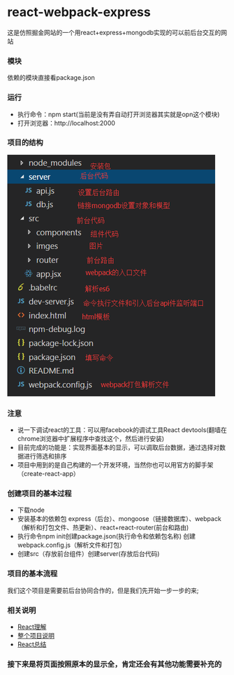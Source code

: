 # react-webpack-express
这是仿照掘金网站的一个用react+express+mongodb实现的可以前后台交互的网站
### 模块 
依赖的模块直接看package.json
### 运行 
* 执行命令：npm start(当前是没有弄自动打开浏览器其实就是opn这个模块)
* 打开浏览器：http://localhost:2000
### 项目的结构

![maze](https://github.com/GainLoss/react-webpack-express/blob/master/src/imges/jiegou.png) 

### 注意
* 说一下调试react的工具：可以用facebook的调试工具React devtools(翻墙在chrome浏览器中扩展程序中查找这个，然后进行安装)
* 目前完成的功能是：实现界面基本的显示，可以调取后台数据，通过选择对数据进行筛选和排序
* 项目中用到的是自己构建的一个开发环境，当然你也可以用官方的脚手架（create-react-app）
### 创建项目的基本过程
* 下载node
* 安装基本的依赖包 express（后台）、mongoose（链接数据库）、webpack（解析和打包文件、热更新）、react+react-router(前台和路由)
* 执行命令npm init创建package.json(执行命令和依赖包名称) 创建webpack.config.js（解析文件和打包）
* 创建src（存放前台组件）创建server(存放后台代码)
### 项目的基本流程
我们这个项目是需要前后台协同合作的，但是我们先开始一步一步的来;
### 相关说明
* [React理解](http://www.cnblogs.com/GainLoss/p/7692315.html)
* [整个项目说明](http://www.cnblogs.com/GainLoss/p/7753154.html) 
* [React总结](http://www.cnblogs.com/GainLoss/p/7692315.html) 
### 接下来是将页面按照原本的显示全，肯定还会有其他功能需要补充的


